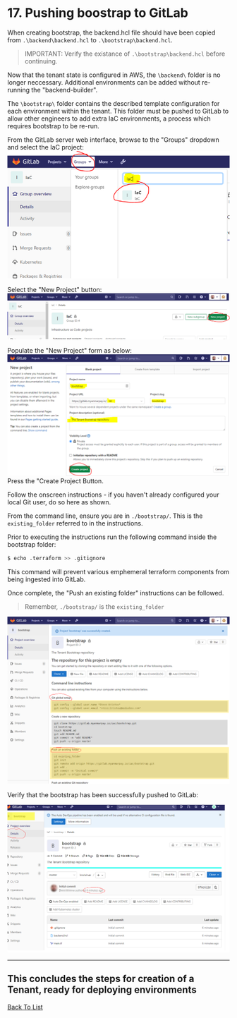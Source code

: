 # 17. Pushing boostrap to GitLab

When creating bootstrap, the backend.hcl file should have been copied from `.\backend\backend.hcl` to `.\bootstrap\backend.hcl`.

> IMPORTANT: Verify the existance of `.\bootstrap\backend.hcl` before continuing.

Now that the tenant state is configured in AWS, the `\backend\` folder is no longer neccessary.  Additional environments can be added without re-running the "backend-builder".

The `\bootstrap\` folder contains the described template configuration for each environment within the tenant.
This folder must be pushed to GitLab to allow other engineers to add extra IaC environments, a process which requires bootstrap to be re-run.

From the GitLab server web interface, browse to the "Groups" dropdown and select the IaC project:
  ![GitLab Select IAC](./d100.assets/1711.png)

Select the "New Project" button:
  ![Select 'New Project'](./d100.assets/1712.png)

Populate the "New Project" form as below:
  ![Populate the project form](./d100.assets/1713.png)
Press the "Create Project Button.

Follow the onscreen instructions - if you haven't already configured your local Git user, do so here as shown.

From the command line, ensure you are in `./bootstrap/`.  This is the `existing_folder` referred to in the instructions.

Prior to executing the instructions run the following command inside the bootstrap folder:
```bash
$ echo .terraform >> .gitignore
```

This command will prevent various emphemeral terraform components from being ingested into GitLab.

Once complete, the "Push an existing folder" instructions can be followed.

>Remember, `./bootstrap/` is the `existing_folder`

  ![Uploading bootstrap](./d100.assets/1714.png)

Verify that the bootstrap has been successfully pushed to GitLab:

  ![Verifying upload](./d100.assets/1715.png)

  
---

## This concludes the steps for creation of a Tenant, ready for deploying environments

[Back To List](./d100.building.md)
